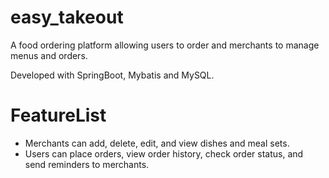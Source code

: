 # easy_takeout
A food ordering platform allowing users to order and merchants to manage menus and orders.  

Developed with SpringBoot, Mybatis and MySQL.

# FeatureList
- Merchants can add, delete, edit, and view dishes and meal sets.  
- Users can place orders, view order history, check order status, and send reminders to merchants.

